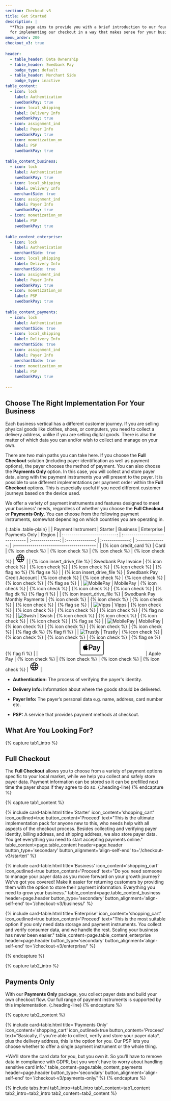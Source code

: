 ```yaml
---
section: Checkout v3
title: Get Started
description: |
  **This page aims to provide you with a brief introduction to our four options
  for implementing our checkout in a way that makes sense for your business.**
menu_order: 200
checkout_v3: true

header:
  - table_header: Data Ownership
  - table_header: Swedbank Pay
    badge_type: default
  - table_header: Merchant Side
    badge_type: inactive
table_content:
  - icon: lock
    label: Authentication
    swedbankPay: true
  - icon: local_shipping
    label: Delivery Info
    swedbankPay: true
  - icon: assignment_ind
    label: Payer Info
    swedbankPay: true
  - icon: monetization_on
    label: PSP
    swedbankPay: true

table_content_business:
  - icon: lock
    label: Authentication
    swedbankPay: true
  - icon: local_shipping
    label: Delivery Info
    merchantSide: true
  - icon: assignment_ind
    label: Payer Info
    swedbankPay: true
  - icon: monetization_on
    label: PSP
    swedbankPay: true

table_content_enterprise:
  - icon: lock
    label: Authentication
    merchantSide: true
  - icon: local_shipping
    label: Delivery Info
    merchantSide: true
  - icon: assignment_ind
    label: Payer Info
    swedbankPay: true
  - icon: monetization_on
    label: PSP
    swedbankPay: true

table_content_payments:
  - icon: lock
    label: Authentication
    merchantSide: true
  - icon: local_shipping
    label: Delivery Info
    merchantSide: true
  - icon: assignment_ind
    label: Payer Info
    merchantSide: true
  - icon: monetization_on
    label: PSP
    swedbankPay: true

---
```


## Choose The Right Implementation For Your Business

Each business vertical has a different customer journey. If you are selling
physical goods like clothes, shoes, or computers, you need to collect a delivery
address, unlike if you are selling digital goods. There is also the matter of
which data you can and/or wish to collect and manage on your own.

There are two main paths you can take here. If you choose the **Full Checkout**
solution (including payer identification as well as payment options), the payer
chooses the method of payment. You can also choose the **Payments Only** option.
In this case, you will collect and store payer data, along with the payment
instruments you will present to the payer. It is possible to use different
implementations per payment order within the **Full Checkout** options.
This is especially useful if you need different customer journeys based on the
device used.

We offer a variety of payment instruments and features designed to meet your
business' needs, regardless of whether you choose the **Full Checkout** or
**Payments Only**. You can choose from the following payment instruments,
somewhat depending on which countries you are operating in.

{:.table .table-plain}
|        | Payment Instrument |  Starter | Business | Enterprise   |  Payments Only | Region                                    |
| :--------------------------: | :------------------------------ | :--------------: | :--------------: | :--------------: | :--------------: | :---------------------------------------- |
|    {% icon credit_card %}    | Card         | {% icon check %} | {% icon check %} | {% icon check %} | {% icon check %} | ![EarthIcon][earth-icon]                  |
| {% icon insert_drive_file %} | Swedbank Pay Invoice | {% icon check %} | {% icon check %} | {% icon check %} | {% icon check %} | {% flag no %} {% flag se %} |
| {% icon insert_drive_file %} | Swedbank Pay Credit Account | {% icon check %} | {% icon check %} | {% icon check %} | {% icon check %} | {% flag se %} |
| ![MobilePay][mobilepay-logo] | MobilePay        |  {% icon check %} | {% icon check %} | {% icon check %} | {% icon check %} | {% flag dk %} {% flag fi %}               |
| {% icon insert_drive_file %} | Swedbank Pay Monthly Payments | {% icon check %} | {% icon check %} | {% icon check %} | {% icon check %} | {% flag se %} |
| ![Vipps][vipps-logo]     | Vipps                | {% icon check %} | {% icon check %} | {% icon check %} | {% icon check %} | {% flag no %}                             |
| ![Swish][swish-logo]     | Swish                 | {% icon check %} | {% icon check %} | {% icon check %} | {% icon check %} | {% flag se %}                             |
| ![MobilePay][mobilepay-logo] | MobilePay       |  {% icon check %} | {% icon check %} | {% icon check %} | {% icon check %} | {% flag dk %} {% flag fi %}               |
|   ![Trustly][trustly-logo]   | Trustly            | {% icon check %} | {% icon check %} | {% icon check %} | {% icon check %} | {% flag se %} {% flag fi %}               |
|   ![Apple Pay][apple-pay-logo]   | Apple Pay           | {% icon check %} | {% icon check %} | {% icon check %} | {% icon check %} |  ![EarthIcon][earth-icon]             |

-   **Authentication:** The process of verifying the payer's identity.

-   **Delivery Info:** Information about where the goods should be delivered.

-   **Payer Info:** The payer’s personal data e.g. name, address, card number
    etc.

-   **PSP:** A service that provides payment methods at checkout.

## What Are You Looking For?

{% capture tab1_intro %}

## Full Checkout

The **Full Checkout** allows you to choose from a variety of payment options
specific to your local market, while we help you collect and safely store payer
data. Payment information can be stored so it can be prefilled next time the
payer shops if they agree to do so.
{:.heading-line}
{% endcapture %}

{% capture tab1_content %}

{% include card-table.html
  title='Starter'
  icon_content='shopping_cart'
  icon_outlined=true
  button_content='Proceed'
  text="This is the ultimate implementation pack for anyone new to this, who
  needs help with all aspects of the checkout process. Besides collecting and
  verifying payer identity, billing address, and shipping address, we also store
  payer data. You get everything you need to start accepting payments online."
  table_content=page.table_content
  header=page.header
  button_type='secondary'
  button_alignment='align-self-end'
  to='/checkout-v3/starter/'
  %}

{% include card-table.html
  title='Business'
  icon_content='shopping_cart'
  icon_outlined=true
  button_content='Proceed'
  text="Do you need someone to manage your payer data as you move forward on
  your growth journey? We’ve got you covered! Make it easier for returning
  customers by providing them with the option to store their payment
  information. Everything you need to grow your business."
  table_content=page.table_content_business
  header=page.header
  button_type='secondary'
  button_alignment='align-self-end'
  to='/checkout-v3/business/'
%}

{% include card-table.html
  title='Enterprise'
  icon_content='shopping_cart'
  icon_outlined=true
  button_content='Proceed'
  text="This is the most suitable option if you only need data storage and
  payment instruments. You collect and verify consumer data, and we handle the
  rest. Scaling your business has never been easier."
  table_content=page.table_content_enterprise header=page.header
  button_type='secondary'
  button_alignment='align-self-end'
  to='/checkout-v3/enterprise/'
%}

{% endcapture %}

{% capture tab2_intro %}

## Payments Only

With our **Payments Only** package, you collect payer data and build your own
checkout flow. Our full range of payment instruments is supported by this
implementation.
{:.heading-line}
{% endcapture %}

{% capture tab2_content %}

{% include card-table.html
  title='Payments Only'
  icon_content='shopping_cart'
  icon_outlined=true
  button_content='Proceed'
  text="Basically, if you're able to collect, verify and store your payer data*,
  plus the delivery address, this is the option for you. Our PSP lets you choose
  whether to offer a single payment instrument or the whole thing.

  *We'll store the card data for you, but you own it. So you'll have to remove
  data in compliance with GDPR, but you won't have to worry about handling
  sensitive card info."
  table_content=page.table_content_payments
  header=page.header
  button_type='secondary'
  button_alignment='align-self-end'
  to='/checkout-v3/payments-only/'
%}
{% endcapture %}

{% include tabs.html
  tab1_intro=tab1_intro
  tab1_content=tab1_content
  tab2_intro=tab2_intro
  tab2_content=tab2_content
  %}

[apple-pay-logo]:/assets/img/applepay-logo.svg
[card-icon]: /assets/img/icon-card-simple.svg
[earth-icon]: /assets/img/globe-icon.png
[envelope-icon]: /assets/img/envelope-icon.png
[invoice-icon]: /assets/img/icon-invoice-simple.svg
[keypad-icon]: /assets/img/keypad-icon.png
[mobilepay-logo]: /assets/img/icon-mobilepay-simple.svg
[vipps-logo]: /assets/img/icon-vipps-simple.svg
[swish-logo]: /assets/img/icon-swish-simple.svg
[trustly-logo]: /assets/img/icon-trustly-simple.svg
